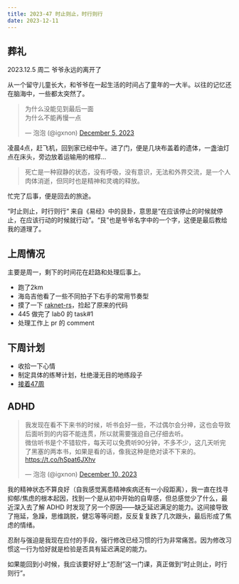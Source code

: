 ```yaml
---
title: 2023-47 时止则止，时行则行
date: 2023-12-11
---
```


## 葬礼

2023.12.5 周二 爷爷永远的离开了

从一个留守儿童长大，和爷爷在一起生活的时间占了童年的一大半。以往的记忆还在脑海中，一些都太突然了。

<blockquote class="twitter-tweet" data-media-max-width="560"><p lang="zh" dir="ltr">为什么没能见到最后一面<br>为什么不能再慢一点</p>&mdash; 泡泡 (@igxnon) <a href="https://twitter.com/igxnon/status/1731995045568610587?ref_src=twsrc%5Etfw">December 5, 2023</a></blockquote>

凌晨4点，赶飞机，回到家已经中午。进了门，便是几块布盖着的遗体，一盏油灯点在床头，旁边放着运输用的棺椁...

> 死亡是一种寂静的状态，没有呼吸，没有意识，无法和外界交流，是一个人肉体消逝，但同时也是精神和灵魂的释放。

忙完了后事，便是回去的旅途。

“时止则止，时行则行“ 来自《易经》中的艮卦，意思是“在应该停止的时候就停止，在应该行动的时候就行动”。“艮”也是爷爷名字中的一个字，这便是最后教给我的道理了。


## 上周情况

主要是周一，剩下的时间花在赶路和处理后事上。

- 跑了2km
- 海岛吉他看了一些不同拍子下右手的常用节奏型
- 摸了一下 [raknet-rs](https://github.com/iGxnon/raknet-rs)，捡起了原来的代码
- 445 做完了 lab0 的 task#1
- 处理工作上 pr 的 comment

## 下周计划

- 收拾一下心情
- 制定具体的练琴计划，杜绝漫无目的地练段子
- [接着47周](/zh/weekly/2023-47/)

## ADHD

<blockquote class="twitter-tweet" data-media-max-width="560"><p lang="zh" dir="ltr">我发现在看不下来书的时候，听书会好一些，不过偶尔会分神，这也会导致后面听到的内容不能连贯，所以就需要强迫自己仔细去听。<br>微信听书是个不错软件，每天可以免费听90分钟，不多不少，这几天听完了黑塞的两本书，如果是看的话，像我这种是绝对读不下来的。 <a href="https://t.co/hSpat6JXhv">https://t.co/hSpat6JXhv</a></p>&mdash; 泡泡 (@igxnon) <a href="https://twitter.com/igxnon/status/1733799475167277119?ref_src=twsrc%5Etfw">December 10, 2023</a></blockquote> <script async src="https://platform.twitter.com/widgets.js" charset="utf-8"></script>

我的精神状态不算良好（自我感觉离患精神疾病还有一小段距离），我一直在找寻抑郁/焦虑的根本起因，找到一个是从初中开始的自卑感，但总感觉少了什么，最近深入去了解 ADHD 时发现了另一个原因——缺乏延迟满足的能力。这间接导致了拖延，急躁，思维跳脱，健忘等等问题，反反复复跌了几次跟头，最后形成了焦虑的情绪。

忍耐与强迫是我现在应付的手段，强行修改已经习惯的行为非常痛苦。因为修改习惯这一行为恰好就是检验是否具有延迟满足的能力。

如果能回到小时候，我应该要好好上“忍耐”这一门课，真正做到“时止则止，时行则行”。
